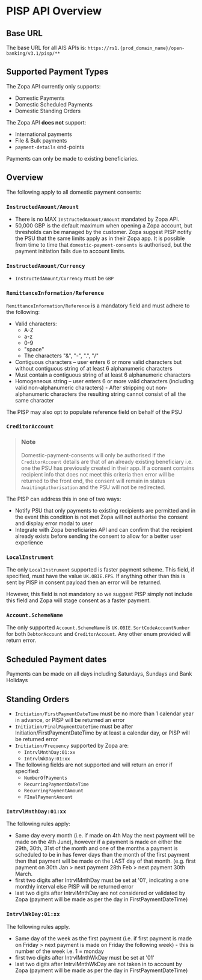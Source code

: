# PISP API Overview

## Base URL
The base URL for all AIS APIs is: `https://rs1.{prod_domain_name}/open-banking/v3.1/pisp/**`

## Supported Payment Types
The Zopa API currently only supports:
- Domestic Payments
- Domestic Scheduled Payments
- Domestic Standing Orders

The Zopa API __does not__ support:
- International payments
- File & Bulk payments
- `payment-details` end-points

Payments can only be made to existing beneficiaries.

## Overview
The following apply to all domestic payment consents:

### `InstructedAmount/Amount`
- There is no MAX `InstructedAmount/Amount` mandated by Zopa API.
- 50,000 GBP is the default maximum when opening a Zopa account, but thresholds can be managed by the customer. Zopa suggest PISP notify the PSU that the same limits apply as in their Zopa app. It is possible from time to time that `domestic-payment-consents` is authorised, but the payment initiation fails due to account limits.

### `InstructedAmount/Currency`
- `InstructedAmount/Currency` must be `GBP`

### `RemittanceInformation/Reference`
`RemittanceInformation/Reference` is a mandatory field and must adhere to the following:
- Valid characters:
  - A-Z
  - a-z
  - 0-9
  - "space"
  - The characters "&", "-", ".", "/"
- Contiguous characters – user enters 6 or more valid characters but without contiguous string of at least 6 alphanumeric characters
- Must contain a contiguous string of at least 6 alphanumeric characters
- Homogeneous string – user enters 6 or more valid characters (including valid non-alphanumeric characters) - After stripping out non-alphanumeric characters the resulting string cannot consist of all the same character

The PISP may also opt to populate reference field on behalf of the PSU

### `CreditorAccount`
<!-- theme: info -->
> ### Note
>
> Domestic-payment-consents will only be authorised if the `CreditorAccount` details are that of an already existing beneficiary i.e. one the PSU has previously created in their app.
> If a consent contains recipient info that does not meet this criteria then error will be returned to the front end, the consent will remain in status `AwaitingAuthorisation` and the PSU will not be redirected.

The PISP can address this in one of two ways:
- Notify PSU that only payments to existing recipients are permitted and in the event this condition is not met Zopa will not authorise the consent and display error modal to user
- Integrate with Zopa beneficiaries API and can confirm that the recipient already exists before sending the consent to allow for a better user experience

### `LocalInstrument`
The only `LocalInstrument` supported is faster payment scheme. This field, if specified, must have the value `UK.OBIE.FPS`. If anything other than this is sent by PISP in consent payload then an error will be returned.

However, this field is not mandatory so we suggest PISP simply not include this field and Zopa will stage consent as a faster payment.

### `Account.SchemeName`
The only supported `Account.SchemeName` is `UK.OBIE.SortCodeAccountNumber` for both `DebtorAccount` and `CreditorAccount`. Any other enum provided will return error.

## Scheduled Payment dates
Payments can be made on all days including Saturdays, Sundays and Bank Holidays

## Standing Orders
- `Initiation/FirstPaymentDateTime` must be no more than 1 calendar year in advance, or PISP will be returned an error
- `Initiation/FinalPaymentDateTime` must be after Initiation/FirstPaymentDateTime by at least a calendar day, or PISP will be returned error
- `Initiation/Frequency` supported by Zopa  are:
  - `IntrvlMnthDay:01:xx`
  - `IntrvlWkDay:01:xx`
- The following fields are not supported and will return an error if specified:
  - `NumberOfPayments`
  - `RecurringPaymentDateTime`
  - `RecurringPaymentAmount`
  - `FInalPaymentAmount`


### `IntrvlMnthDay:01:xx`
The following rules apply:
- Same day every month (i.e. if made on 4th May the next payment will be made on the 4th June), however if a payment is made on either the 29th, 30th, 31st of the month and one of the months a payment is scheduled to be in has fewer days than the month of the first payment then that payment will be made on the LAST day of that month. (e.g. first payment on 30th Jan > next payment 28th Feb > next payment 30th March.
- first two digits after IntrvlMnthDay must be set at '01', indicating a one monthly interval else PISP will be returned error
- last two digits after IntrvlMnthDay are not considered or validated by Zopa  (payment will be made as per the day in FirstPaymentDateTime)

### `IntrvlWkDay:01:xx`
The following rules apply.
- Same day of the week as the first payment (i.e. if first payment is made on Friday > next payment is made on Friday the following week) - this is number of the week i.e. 1 = monday
- first two digits after IntrvlMnthWkDay must be set at '01'
- last two digits after IntrvlMnthWkDay are not taken in to account by Zopa (payment will be made as per the day in FirstPaymentDateTime)